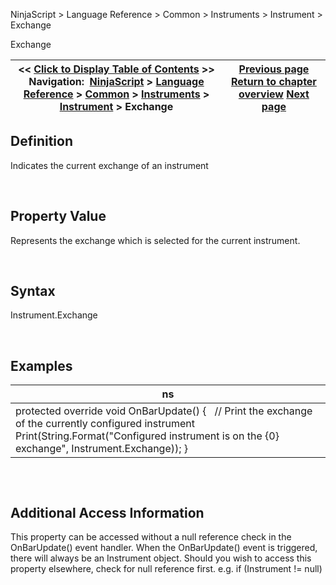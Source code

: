﻿


NinjaScript \> Language Reference \> Common \> Instruments \> Instrument \> Exchange






















Exchange







| \<\< [Click to Display Table of Contents](exchange.md) \>\> **Navigation:**     [NinjaScript](ninjascript.md) \> [Language Reference](language_reference_wip.md) \> [Common](common.md) \> [Instruments](instruments_ninjascript.md) \> [Instrument](instrument.md) \> Exchange | [Previous page](instrument.md) [Return to chapter overview](instrument.md) [Next page](expiry.md) |
| --- | --- |











## Definition


Indicates the current exchange of an instrument


 


## Property Value


Represents the exchange which is selected for the current instrument.


 


## Syntax


Instrument.Exchange


 


## 


## Examples




| ns |
| --- |
| protected override void OnBarUpdate() {    // Print the exchange of the currently configured instrument    Print(String.Format("Configured instrument is on the {0} exchange", Instrument.Exchange)); } |



## 


 


## Additional Access Information
This property can be accessed without a null reference check in the OnBarUpdate() event handler. When the OnBarUpdate() event is triggered, there will always be an Instrument object. Should you wish to access this property elsewhere, check for null reference first. e.g. if (Instrument !\= null)








